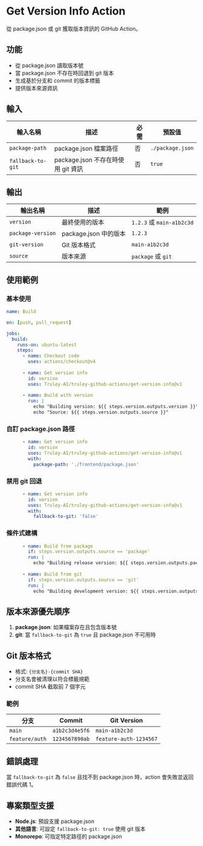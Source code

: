 # Get Version Info Action

從 package.json 或 git 獲取版本資訊的 GitHub Action。

## 功能

- 從 package.json 讀取版本號
- 當 package.json 不存在時回退到 git 版本
- 生成基於分支和 commit 的版本標籤
- 提供版本來源資訊

## 輸入

| 輸入名稱 | 描述 | 必需 | 預設值 |
|---------|------|------|-------|
| `package-path` | package.json 檔案路徑 | 否 | `./package.json` |
| `fallback-to-git` | package.json 不存在時使用 git 資訊 | 否 | `true` |

## 輸出

| 輸出名稱 | 描述 | 範例 |
|---------|------|------|
| `version` | 最終使用的版本 | `1.2.3` 或 `main-a1b2c3d` |
| `package-version` | package.json 中的版本 | `1.2.3` |
| `git-version` | Git 版本格式 | `main-a1b2c3d` |
| `source` | 版本來源 | `package` 或 `git` |

## 使用範例

### 基本使用

```yaml
name: Build

on: [push, pull_request]

jobs:
  build:
    runs-on: ubuntu-latest
    steps:
      - name: Checkout code
        uses: actions/checkout@v4
        
      - name: Get version info
        id: version
        uses: Truley-AI/truley-github-actions/get-version-info@v1
        
      - name: Build with version
        run: |
          echo "Building version: ${{ steps.version.outputs.version }}"
          echo "Source: ${{ steps.version.outputs.source }}"
```

### 自訂 package.json 路徑

```yaml
      - name: Get version info
        id: version
        uses: Truley-AI/truley-github-actions/get-version-info@v1
        with:
          package-path: './frontend/package.json'
```

### 禁用 git 回退

```yaml
      - name: Get version info
        id: version
        uses: Truley-AI/truley-github-actions/get-version-info@v1
        with:
          fallback-to-git: 'false'
```

### 條件式建構

```yaml
      - name: Build from package
        if: steps.version.outputs.source == 'package'
        run: |
          echo "Building release version: ${{ steps.version.outputs.package-version }}"
          
      - name: Build from git
        if: steps.version.outputs.source == 'git'
        run: |
          echo "Building development version: ${{ steps.version.outputs.git-version }}"
```

## 版本來源優先順序

1. **package.json**: 如果檔案存在且包含版本號
2. **git**: 當 `fallback-to-git` 為 `true` 且 package.json 不可用時

## Git 版本格式

- 格式: `{分支名}-{commit SHA}`
- 分支名會被清理以符合標籤規範
- commit SHA 截取前 7 個字元

### 範例

| 分支 | Commit | Git Version |
|-----|--------|-------------|
| `main` | `a1b2c3d4e5f6` | `main-a1b2c3d` |
| `feature/auth` | `1234567890ab` | `feature-auth-1234567` |

## 錯誤處理

當 `fallback-to-git` 為 `false` 且找不到 package.json 時，action 會失敗並返回錯誤代碼 1。

## 專案類型支援

- **Node.js**: 預設支援 package.json
- **其他語言**: 可設定 `fallback-to-git: true` 使用 git 版本
- **Monorepo**: 可指定特定路徑的 package.json